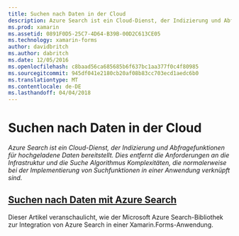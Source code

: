 ```yaml
---
title: Suchen nach Daten in der Cloud
description: Azure Search ist ein Cloud-Dienst, der Indizierung und Abfragefunktionen für hochgeladene Daten bereitstellt. Dies entfernt die Anforderungen an die Infrastruktur und die Suche Algorithmus Komplexitäten, die normalerweise bei der Implementierung von Suchfunktionen in einer Anwendung verknüpft sind.
ms.prod: xamarin
ms.assetid: 0891F0D5-25C7-4D64-B39B-00D2C613CE05
ms.technology: xamarin-forms
author: davidbritch
ms.author: dabritch
ms.date: 12/05/2016
ms.openlocfilehash: c8baad56ca685685b6f637bc1aa377f0c4f80985
ms.sourcegitcommit: 945df041e2180cb20af08b83cc703ecd1aedc6b0
ms.translationtype: MT
ms.contentlocale: de-DE
ms.lasthandoff: 04/04/2018
---
```

# <a name="searching-data-in-the-cloud"></a>Suchen nach Daten in der Cloud

_Azure Search ist ein Cloud-Dienst, der Indizierung und Abfragefunktionen für hochgeladene Daten bereitstellt. Dies entfernt die Anforderungen an die Infrastruktur und die Suche Algorithmus Komplexitäten, die normalerweise bei der Implementierung von Suchfunktionen in einer Anwendung verknüpft sind._

## <a name="searching-data-with-azure-searchazure-searchmd"></a>[Suchen nach Daten mit Azure Search](azure-search.md)

Dieser Artikel veranschaulicht, wie der Microsoft Azure Search-Bibliothek zur Integration von Azure Search in einer Xamarin.Forms-Anwendung.

